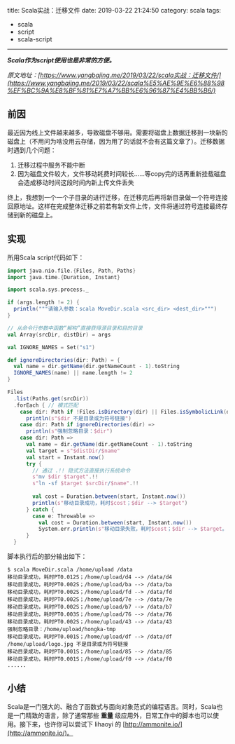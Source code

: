 title: Scala实战：迁移文件
date: 2019-03-22 21:24:50
category: scala
tags:
  - scala
  - script
  - scala-script
---

***Scala作为script使用也是非常的方便。***

*原文地址：[https://www.yangbajing.me/2019/03/22/scala实战：迁移文件/](https://www.yangbajing.me/2019/03/22/scala%E5%AE%9E%E6%88%98%EF%BC%9A%E8%BF%81%E7%A7%BB%E6%96%87%E4%BB%B6/)*

## 前因

最近因为线上文件越来越多，导致磁盘不够用。需要将磁盘上数据迁移到一块新的磁盘上（不用问为啥没用云存储，因为用了的话就不会有这篇文章了）。迁移数据时遇到几个问题：

1. 迁移过程中服务不能中断
2. 因为磁盘文件较大，文件移动耗费时间较长……等copy完的话再重新挂载磁盘会造成移动时间这段时间内新上传文件丢失

终上，我想到一个一个子目录的进行迁移，在迁移完后再将新目录做一个符号连接回原地址。这样在完成整体迁移之前若有新文件上传，文件将通过符号连接最终存储到新的磁盘上。

## 实现

所用Scala script代码如下：

```scala
import java.nio.file.{Files, Path, Paths}
import java.time.{Duration, Instant}

import scala.sys.process._

if (args.length != 2) {
  println("""请输入参数：scala MoveDir.scala <src_dir> <dest_dir>""")
}

// 从命令行参数中函数“解构”直接获得源目录和目的目录
val Array(srcDir, distDir) = args

val IGNORE_NAMES = Set("s1")

def ignoreDirectories(dir: Path) = {
  val name = dir.getName(dir.getNameCount - 1).toString
  IGNORE_NAMES(name) || name.length != 2
}

Files
  .list(Paths.get(srcDir))
  .forEach { // 模式匹配
    case dir: Path if !Files.isDirectory(dir) || Files.isSymbolicLink(dir) =>
      println(s"$dir 不是目录或为符号链接")
    case dir: Path if ignoreDirectories(dir) =>
      println(s"强制忽略目录：$dir")
    case dir: Path =>
      val name = dir.getName(dir.getNameCount - 1).toString
      val target = s"$distDir/$name"
      val start = Instant.now()
      try {
        // 通过 .!! 隐式方法直接执行系统命令
        s"mv $dir $target".!!
        s"ln -sf $target $srcDir/$name".!!
        
        val cost = Duration.between(start, Instant.now())
        println(s"移动目录成功，耗时$cost；$dir --> $target")
      } catch {
        case e: Throwable =>
          val cost = Duration.between(start, Instant.now())
          System.err.println(s"移动目录失败，耗时$cost；$dir --> $target。${e.toString}")
      }
  }
```


脚本执行后的部分输出如下：

```
$ scala MoveDir.scala /home/upload /data
移动目录成功，耗时PT0.012S；/home/upload/d4 --> /data/d4
移动目录成功，耗时PT0.002S；/home/upload/ba --> /data/ba
移动目录成功，耗时PT0.002S；/home/upload/fd --> /data/fd
移动目录成功，耗时PT0.002S；/home/upload/7e --> /data/7e
移动目录成功，耗时PT0.002S；/home/upload/b7 --> /data/b7
移动目录成功，耗时PT0.003S；/home/upload/76 --> /data/76
移动目录成功，耗时PT0.002S；/home/upload/43 --> /data/43
强制忽略目录：/home/upload/hongka-tmp
移动目录成功，耗时PT0.001S；/home/upload/df --> /data/df
/home/upload/logo.jpg 不是目录或为符号链接
移动目录成功，耗时PT0.001S；/home/upload/85 --> /data/85
移动目录成功，耗时PT0.001S；/home/upload/f0 --> /data/f0
......
```

## 小结

Scala是一门强大的、融合了函数式与面向对象范式的编程语言。同时，Scala也是一门精致的语言，除了通常那些 **重量** 级应用外，日常工作中的脚本也可以使用。接下来，也许你可以尝试下 lihaoyi 的 [http://ammonite.io/](http://ammonite.io/)。

